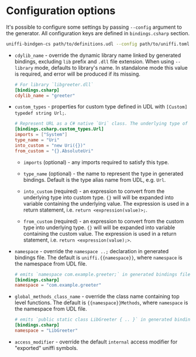 # Configuration options

It's possible to configure some settings by passing `--config` argument to the generator. All
configuration keys are defined in `bindings.csharp` section.
```bash
uniffi-bindgen-cs path/to/definitions.udl --config path/to/uniffi.toml
```

- `cdylib_name` - override the dynamic library name linked by generated bindings, excluding `lib`
    prefix and `.dll` file extension. When using `--library` mode, defaults to library's name.
    In standalone mode this value is required, and error will be produced if its missing.
    ```toml
    # For library `libgreeter.dll`
    [bindings.csharp]
    cdylib_name = "greeter"
    ```

- `custom_types` - properties for custom type defined in UDL with `[Custom] typedef string Url;`.
    ```toml
    # Represent URL as a C# native `Uri` class. The underlying type of URL is a string.
    [bindings.csharp.custom_types.Url]
    imports = ["System"]
    type_name = "Uri"
    into_custom = "new Uri({})"
    from_custom = "{}.AbsoluteUri"
    ```

    - `imports` (optional) - any imports required to satisfy this type.

    - `type_name` (optional) - the name to represent the type in generated bindings. Default is the
        type alias name from UDL, e.g. `Url`.

    - `into_custom` (required) - an expression to convert from the underlying type into custom type. `{}` will
        will be expanded into variable containing the underlying value. The expression is used in a
        return statement, i.e. `return <expression(value)>;`.

    - `from_custom` (required) - an expression to convert from the custom type into underlying type. `{}` will
        will be expanded into variable containing the custom value. The expression is used in a
        return statement, i.e. `return <expression(value);>`.

- `namespace` - override the `namespace ..;` declaration in generated bindings file. The default is
    `uniffi.{{namespace}}`, where `namespace` is the namespace from UDL file.
    ```toml
    # emits `namespace com.example.greeter;` in generated bindings file
    [bindings.csharp]
    namespace = "com.example.greeter"
    ```

- `global_methods_class_name` - override the class name containing top level functions. The default
    is `{{namespace}}Methods`, where `namespace` is the namespace from UDL file.
    ```toml
    # emits `public static class LibGreeter { .. }` in generated bindings file
    [bindings.csharp]
    namespace = "LibGreeter"
    ```

- `access_modifier` - override the default `internal` access modifier for "exported" uniffi symbols.
